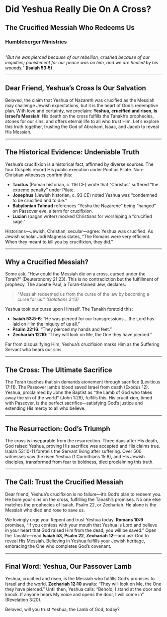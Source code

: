 # Did Yeshua Really Die On A Cross?

## The Crucified Messiah Who Redeems Us

### Humbleberger Ministries

---

_"But he was pierced because of our rebellion, crushed because of our iniquities; punishment for our peace was on him, and we are healed by his wounds."_
**(Isaiah 53:5)**

---

## Dear Friend, Yeshua’s Cross Is Our Salvation

Beloved, the claim that Yeshua of Nazareth was crucified as the Messiah may challenge Jewish expectations, but it is the heart of God’s redemptive plan. With love and certainty, we proclaim: **Yeshua, crucified and risen, is Israel’s Messiah**! His death on the cross fulfills the Tanakh’s prophecies, atones for our sins, and offers eternal life to all who trust Him. Let’s explore this truth together, trusting the God of Abraham, Isaac, and Jacob to reveal His Messiah.

---

## The Historical Evidence: Undeniable Truth

Yeshua’s crucifixion is a historical fact, affirmed by diverse sources. The four Gospels record His public execution under Pontius Pilate. Non-Christian witnesses confirm this:

- **Tacitus** (Roman historian, c. 116 CE) wrote that “Christus” suffered “the extreme penalty” under Pilate.
- **Josephus** (Jewish historian, c. 93 CE) noted Yeshua was “condemned to be crucified and to die.”
- **Babylonian Talmud** references “Yeshu the Nazarene” being “hanged” on Passover eve, a term for crucifixion.
- **Lucian** (pagan writer) mocked Christians for worshiping a “crucified sage.”

Historians—Jewish, Christian, secular—agree: Yeshua was crucified. As Jewish scholar Jodi Magness states, “The Romans were very efficient. When they meant to kill you by crucifixion, they did.”

---

## Why a Crucified Messiah?

Some ask, “How could the Messiah die on a cross, cursed under the Torah?” (Deuteronomy 21:23). This is no contradiction but the fulfillment of prophecy. The apostle Paul, a Torah-trained Jew, declares:

> “Messiah redeemed us from the curse of the law by becoming a curse for us.” _(Galatians 3:13)_

Yeshua took our curse upon Himself. The Tanakh foretold this:

- **Isaiah 53:5-6**: “He was pierced for our transgressions… the Lord has laid on Him the iniquity of us all.”
- **Psalm 22:16**: “They pierced my hands and feet.”
- **Zechariah 12:10**: “They will look on Me, the One they have pierced.”

Far from disqualifying Him, Yeshua’s crucifixion marks Him as the Suffering Servant who bears our sins.

---

## The Cross: The Ultimate Sacrifice

The Torah teaches that sin demands atonement through sacrifice (Leviticus 17:11). The Passover lamb’s blood saved Israel from death (Exodus 12). Yeshua, proclaimed by John the Baptist as “the Lamb of God who takes away the sin of the world” (John 1:29), fulfills this. His crucifixion, timed with Passover, is the perfect sacrifice—satisfying God’s justice and extending His mercy to all who believe.

---

## The Resurrection: God’s Triumph

The cross is inseparable from the resurrection. Three days after His death, God raised Yeshua, proving His sacrifice was accepted and His claims true. Isaiah 53:10-11 foretells the Servant living after suffering. Over 500 witnesses saw the risen Yeshua (1 Corinthians 15:6), and His Jewish disciples, transformed from fear to boldness, died proclaiming this truth.

---

## The Call: Trust the Crucified Messiah

Dear friend, Yeshua’s crucifixion is no failure—it’s God’s plan to redeem you. He bore your sins on the cross, fulfilling the Tanakh’s promises. No one else matches the prophecies of Isaiah, Psalm 22, or Zechariah. He alone is the Messiah who died and rose to save us.

We lovingly urge you: Repent and trust Yeshua today. **Romans 10:9** promises, “If you confess with your mouth that Yeshua is Lord and believe in your heart that God raised Him from the dead, you will be saved.” Open the Tanakh—read **Isaiah 53**, **Psalm 22**, **Zechariah 12**—and ask God to reveal His Messiah. Believing in Yeshua fulfills your Jewish heritage, embracing the One who completes God’s covenant.

---

## Final Word: Yeshua, Our Passover Lamb

Yeshua, crucified and risen, is the Messiah who fulfills God’s promises to Israel and the world. **Zechariah 12:10** awaits: “They will look on Me, the One they have pierced.” Until then, Yeshua calls: “Behold, I stand at the door and knock. If anyone hears My voice and opens the door, I will come in” (Revelation 3:20).

Beloved, will you trust Yeshua, the Lamb of God, today?
